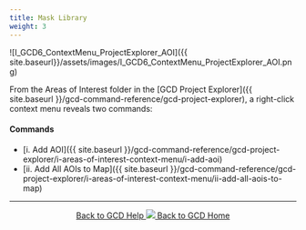```yaml
---
title: Mask Library
weight: 3
---
```


![I_GCD6_ContextMenu_ProjectExplorer_AOI]({{ site.baseurl}}/assets/images/I_GCD6_ContextMenu_ProjectExplorer_AOI.png)

From the Areas of Interest folder in the [GCD Project Explorer]({{ site.baseurl }}/gcd-command-reference/gcd-project-explorer), a right-click context menu reveals two commands:

#### Commands

- [i. Add AOI]({{ site.baseurl }}/gcd-command-reference/gcd-project-explorer/i-areas-of-interest-context-menu/i-add-aoi)
- [ii. Add All AOIs to Map]({{ site.baseurl }}/gcd-command-reference/gcd-project-explorer/i-areas-of-interest-context-menu/ii-add-all-aois-to-map)

------
<div align="center">
	<a class="hollow button" href="{{ site.baseurl }}/Help"><i class="fa fa-chevron-circle-left"></i>  Back to GCD Help </a>  
	<a class="hollow button" href="{{ site.baseurl }}/"><img src="{{ site.baseurl}}/assets/images/icons/GCDAddIn.png">  Back to GCD Home </a>  
</div>